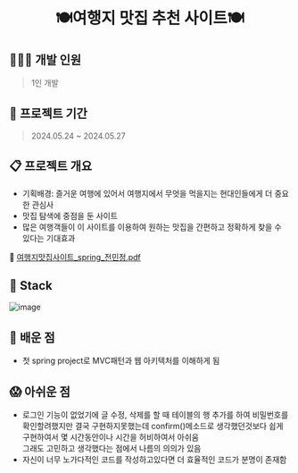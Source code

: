 <h1 align="center"> 🍽️여행지 맛집 추천 사이트🍽️ </h1>

## 👩🏻‍💻 개발 인원
> 1인 개발
>
## 🚀 프로젝트 기간
> 2024.05.24 ~ 2024.05.27
>
## 📋 프로젝트 개요
- 기획배경: 즐거운 여행에 있어서 여행지에서 무엇을 먹을지는 현대인들에게 더 중요한 관심사 <br>
- 맛집 탐색에 중점을 둔 사이트<br>
- 많은 여행객들이 이 사이트를 이용하여 원하는 맛집을 간편하고 정확하게 찾을 수 있다는 기대효과  

 🔗 [여행지맛집사이트_spring_전민정.pdf](https://github.com/ekfrif0914/TripMatZip/blob/main/%EC%97%AC%ED%96%89%EC%A7%80%EB%A7%9B%EC%A7%91%EC%82%AC%EC%9D%B4%ED%8A%B8_spring_%EC%A0%84%EB%AF%BC%EC%A0%95.pdf)

## 🚧 Stack
![image](https://github.com/user-attachments/assets/3296a165-ea82-44ae-a37f-127f6a655794)

## 👀 배운 점
- 첫 spring project로 MVC패턴과 웹 아키텍처를 이해하게 됨


## 😱 아쉬운 점
- 로그인 기능이 없었기에 글 수정, 삭제를 할 때 테이블의 행 추가를 하여 비밀번호를 확인할려했지만 결국 구현하지못했는데 confirm()메소드로 생각했던것보다 쉽게 구현하여서 몇 시간동안이나 시간을 허비하여서 아쉬움
  <br>그래도 고민하고 생각했다는 점에서 나름의 의의가 있음
- 자신이 너무 노가다적인 코드를 작성하고있다면 더 효율적인 코드가 분명이 존재함
